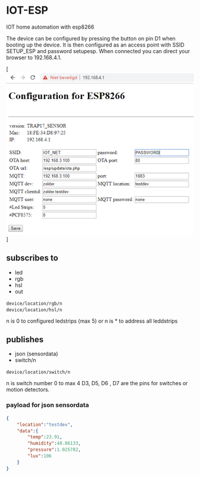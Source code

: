 # IOT-ESP
IOT home automation with esp8266

The device can be configured by pressing the button on pin D1 when booting up the device.
It is then configured as an access point with SSID SETUP_ESP and password setupesp.
When connected you can direct your browser to 192.168.4.1.

[![](docs/images/iot-dev.png)]

## subscribes to
- led
- rgb
- hsl
- out

`device/location/rgb/n`      
`device/location/hsl/n` 

n is 0 to configured ledstrips (max 5)
or n is * to address all leddstrips

## publishes
- json (sensordata)
- switch/n

`device/location/switch/n`

n is switch number 0 to max 4
D3, D5, D6 , D7 are the pins for switches or motion detectors.

### payload for json sensordata
```json
{
    "location":"testdev",
    "data":{
        "temp":23.91,
        "humidity":48.86133,
        "pressure":1.025782,
        "lux":106
    }
}
```
